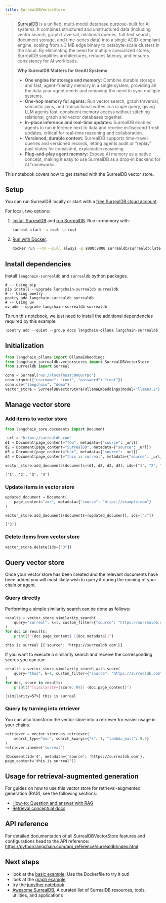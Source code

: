 ```yaml
---
title: SurrealDBVectorStore
---
```


> [SurrealDB](https://surrealdb.com) is a unified, multi-model database purpose-built for AI systems. It combines structured and unstructured data (including vector search, graph traversal, relational queries, full-text search, document storage, and time-series data) into a single ACID-compliant engine, scaling from a 3 MB edge binary to petabyte-scale clusters in the cloud. By eliminating the need for multiple specialized stores, SurrealDB simplifies architectures, reduces latency, and ensures consistency for AI workloads.
>
> **Why SurrealDB Matters for GenAI Systems**
>
> - **One engine for storage and memory:** Combine durable storage and fast, agent-friendly memory in a single system, providing all the data your agent needs and removing the need to sync multiple systems.
> - **One-hop memory for agents:** Run vector search, graph traversal, semantic joins, and transactional writes in a single query, giving LLM agents fast, consistent memory access without stitching relational, graph and vector databases together.
> - **In-place inference and real-time updates:** SurrealDB enables agents to run inference next to data and receive millisecond-fresh updates, critical for real-time reasoning and collaboration.
> - **Versioned, durable context:** SurrealDB supports time-travel queries and versioned records, letting agents audit or “replay” past states for consistent, explainable reasoning.
> - **Plug-and-play agent memory:** Expose AI memory as a native concept, making it easy to use SurrealDB as a drop-in backend for AI frameworks.

This notebook covers how to get started with the SurrealDB vector store.

## Setup

You can run SurrealDB locally or start with a [free SurrealDB cloud account](https://surrealdb.com/docs/cloud/getting-started).

For local, two options:

1. [Install SurrealDB](https://surrealdb.com/docs/surrealdb/installation) and [run SurrealDB](https://surrealdb.com/docs/surrealdb/installation/running). Run in-memory with:

    ```bash
    surreal start -u root -p root
    ```

2. [Run with Docker](https://surrealdb.com/docs/surrealdb/installation/running/docker).

    ```bash
    docker run --rm --pull always -p 8000:8000 surrealdb/surrealdb:latest start
    ```

## Install dependencies

Install `langchain-surrealdb` and `surrealdb` python packages.

```shell
# -- Using pip
pip install --upgrade langchain-surrealdb surrealdb
# -- Using poetry
poetry add langchain-surrealdb surrealdb
# -- Using uv
uv add --upgrade langchain-surrealdb surrealdb
```

To run this notebook, we just need to install the additional dependencies required by this example:

```python
!poetry add --quiet --group docs langchain-ollama langchain-surrealdb
```

## Initialization

```python
from langchain_ollama import OllamaEmbeddings
from langchain_surrealdb.vectorstores import SurrealDBVectorStore
from surrealdb import Surreal

conn = Surreal("ws://localhost:8000/rpc")
conn.signin({"username": "root", "password": "root"})
conn.use("langchain", "demo")
vector_store = SurrealDBVectorStore(OllamaEmbeddings(model="llama3.2"), conn)
```

## Manage vector store

### Add items to vector store

```python
from langchain_core.documents import Document

_url = "https://surrealdb.com"
d1 = Document(page_content="foo", metadata={"source": _url})
d2 = Document(page_content="SurrealDB", metadata={"source": _url})
d3 = Document(page_content="bar", metadata={"source": _url})
d4 = Document(page_content="this is surreal", metadata={"source": _url})

vector_store.add_documents(documents=[d1, d2, d3, d4], ids=["1", "2", "3", "4"])
```

```output
['1', '2', '3', '4']
```

### Update items in vector store

```python
updated_document = Document(
    page_content="zar", metadata={"source": "https://example.com"}
)

vector_store.add_documents(documents=[updated_document], ids=["3"])
```

```output
['3']
```

### Delete items from vector store

```python
vector_store.delete(ids=["3"])
```

## Query vector store

Once your vector store has been created and the relevant documents have been added you will most likely wish to query it during the running of your chain or agent.

### Query directly

Performing a simple similarity search can be done as follows:

```python
results = vector_store.similarity_search(
    query="surreal", k=1, custom_filter={"source": "https://surrealdb.com"}
)
for doc in results:
    print(f"{doc.page_content} [{doc.metadata}]")  
```

```output
this is surreal [{'source': 'https://surrealdb.com'}]
```

If you want to execute a similarity search and receive the corresponding scores you can run:

```python
results = vector_store.similarity_search_with_score(
    query="thud", k=1, custom_filter={"source": "https://surrealdb.com"}
)
for doc, score in results:
    print(f"[similarity={score:.0%}] {doc.page_content}")  
```

```output
[similarity=57%] this is surreal
```

### Query by turning into retriever

You can also transform the vector store into a retriever for easier usage in your chains.

```python
retriever = vector_store.as_retriever(
    search_type="mmr", search_kwargs={"k": 1, "lambda_mult": 0.5}
)
retriever.invoke("surreal")
```

```output
[Document(id='4', metadata={'source': 'https://surrealdb.com'}, page_content='this is surreal')]
```

## Usage for retrieval-augmented generation

For guides on how to use this vector store for retrieval-augmented generation (RAG), see the following sections:

- [How-to: Question and answer with RAG](https://python.langchain.com/docs/how_to/#qa-with-rag)
- [Retrieval conceptual docs](https://python.langchain.com/docs/concepts/retrieval/)

## API reference

For detailed documentation of all SurrealDBVectorStore features and configurations head to the API reference: <https://python.langchain.com/api_reference/surrealdb/index.html>

## Next steps

- look at the [basic example](https://github.com/surrealdb/langchain-surrealdb/tree/main/examples/basic). Use the Dockerfile to try it out!
- look at the [graph example](https://github.com/surrealdb/langchain-surrealdb/tree/main/examples/graph)
- try the [jupyther notebook](https://github.com/langchain-ai/langchain/blob/master/docs/docs/integrations/vectorstores/surrealdb.ipynb)
- [Awesome SurrealDB](https://github.com/surrealdb/awesome-surreal), A curated list of SurrealDB resources, tools, utilities, and applications
